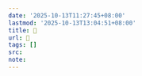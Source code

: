 ```yaml
---
date: '2025-10-13T11:27:45+08:00'
lastmod: '2025-10-13T13:04:51+08:00'
title: 󰙨
url: 󰙨
tags: []
src:
note:
---
```

